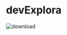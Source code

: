 # devExplora


![download](https://github.com/caoslourenco/devExplora/assets/18141491/e7e3392b-a436-40f6-b1f8-6167bdb077a9)
